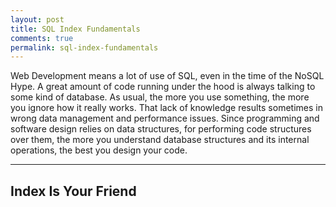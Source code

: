 ```yaml
---
layout: post
title: SQL Index Fundamentals
comments: true
permalink: sql-index-fundamentals
---
```


Web Development means a lot of use of SQL, even in the time of the NoSQL Hype.
A great amount of code running under the hood is always talking to some kind
of database. As usual, the more you use something, the more you ignore how it
really works. That lack of knowledge results sometimes in wrong data management
and performance issues. Since programming and software design relies on
data structures, for performing code structures over them, the more you understand
database structures and its internal operations, the best you design your code.  

---

Index Is Your Friend
--------------------

